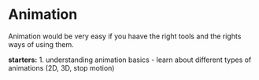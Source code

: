 # **Animation**

Animation would be very easy if you haave the right tools and the rights ways of using them.
  
   **starters:**
      1. understanding animation basics
        - learn about different types of animations (2D, 3D, stop motion)

